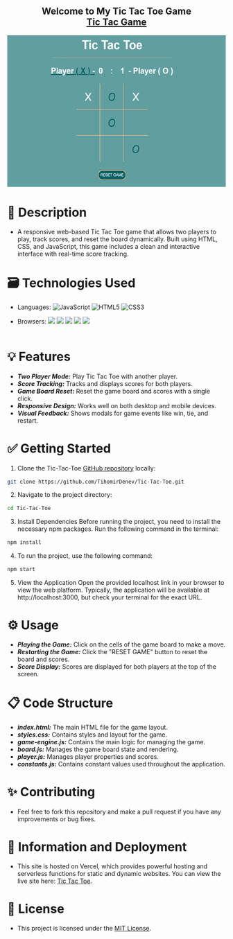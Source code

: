 <h2 align="center">
  Welcome to My Tic Tac Toe Game <br/>
  <a href="https://tic-tac-toe-mauve-nine-55.vercel.app/" target="_blank">Tic Tac Game</a>
</h2>
<div align="center">
  <img alt="Demo" src="assets/Tic-Tac-Toe.png" height="350" />
</div>

# 📝 Description

- A responsive web-based Tic Tac Toe game that allows two players to play, track scores, and reset the board dynamically. Built using HTML, CSS, and JavaScript, this game includes a clean and interactive interface with real-time score tracking.

# 🗃️ Technologies Used

- Languages: <img src="https://upload.wikimedia.org/wikipedia/commons/6/6a/JavaScript-logo.png" title="JavaScript" height="20"> <img src="https://img.shields.io/badge/html5-%23E34F26.svg?style=for-the-badge&logo=html5&logoColor=white" title="HTML5" height="20"> <img src="https://raw.githubusercontent.com/gilbarbara/logos/29e8719bf78915c7a82a26a6c203f53c4cb8fff2/logos/css-3_official.svg" title="CSS3" height="20">

- Browsers: <img src="https://img.shields.io/badge/Google%20Chrome-4285F4?style=for-the-badge&logo=GoogleChrome&logoColor=white" height="20"> <img src="https://img.shields.io/badge/Safari-000000?style=for-the-badge&logo=Safari&logoColor=white" height="20"> <img src="https://img.shields.io/badge/Edge-0078D7?style=for-the-badge&logo=Microsoft-edge&logoColor=white" height="20"> <img src="https://img.shields.io/badge/Firefox-FF7139?style=for-the-badge&logo=Firefox-Browser&logoColor=white" height="20"> <img src="https://img.shields.io/badge/Opera-FF1B2D?style=for-the-badge&logo=Opera&logoColor=white" height="20">
  <br/><br/>

# 💡 Features

- **_Two Player Mode:_** Play Tic Tac Toe with another player.
- **_Score Tracking:_** Tracks and displays scores for both players.
- **_Game Board Reset:_** Reset the game board and scores with a single click.
- **_Responsive Design:_** Works well on both desktop and mobile devices.
- **_Visual Feedback:_** Shows modals for game events like win, tie, and restart.

# ✅ Getting Started

1. Clone the Tic-Tac-Toe [GitHub repository](https://github.com/TihomirDenev/Tic-Tac-Toe) locally:

```bash
git clone https://github.com/TihomirDenev/Tic-Tac-Toe.git
```

2. Navigate to the project directory:

```bash
cd Tic-Tac-Toe
```

3. Install Dependencies Before running the project, you need to install the necessary npm packages. Run the following command in the terminal:

```bash
npm install
```

4. To run the project, use the following command:

```bash
npm start
```

5. View the Application Open the provided localhost link in your browser to view the web platform.
   Typically, the application will be available at http://localhost:3000, but check your terminal for the exact URL.

# ⚙️ Usage

- **_Playing the Game:_** Click on the cells of the game board to make a move.
- **_Restarting the Game:_** Click the "RESET GAME" button to reset the board and scores.
- **_Score Display:_** Scores are displayed for both players at the top of the screen.

# 📋 Code Structure

- **_index.html:_** The main HTML file for the game layout.
- **_styles.css:_** Contains styles and layout for the game.
- **_game-engine.js:_** Contains the main logic for managing the game.
- **_board.js:_** Manages the game board state and rendering.
- **_player.js:_** Manages player properties and scores.
- **_constants.js:_** Contains constant values used throughout the application.

# ✨ Contributing

- Feel free to fork this repository and make a pull request if you have any improvements or bug fixes.

# 📲 Information and Deployment

- This site is hosted on Vercel, which provides powerful hosting and serverless functions for static and dynamic websites. You can view the live site here: [Tic Tac Toe](https://tic-tac-toe-mauve-nine-55.vercel.app/).

# 📇 License

- This project is licensed under the [MIT License](https://opensource.org/licenses/MIT).
